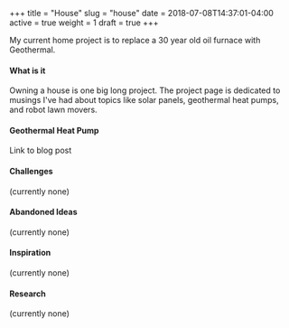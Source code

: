 +++
title = "House"
slug = "house"
date = 2018-07-08T14:37:01-04:00
active = true
weight = 1
draft = true
+++

My current home project is to replace a 30 year old oil furnace with Geothermal.
<!--more-->

#### What is it
Owning a house is one big long project. The project page is dedicated to musings I've had about 
topics like solar panels, geothermal heat pumps, and robot lawn movers.

#### Geothermal Heat Pump
Link to blog post

#### Challenges
(currently none)

#### Abandoned Ideas
(currently none)

#### Inspiration
(currently none)

#### Research
(currently none)
